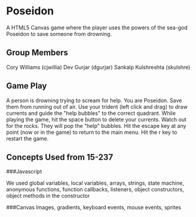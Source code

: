 Poseidon
========

A HTML5 Canvas game where the player uses the powers of the sea-god Poseidon to save someone from drowning.


Group Members
-------------
Cory Williams           (cjwillia)
Dev Gurjar              (dgurjar)
Sankalp Kulshreshta     (skulshre)


Game Play
-------------
A person is drowning trying to scream for help. You are Poseidon. Save them from running out of air. Use your trident (left click and drag) to draw currents and guide the "help bubbles" to the correct quadrant. While playing the game, hit the space button to delete your currents. Watch out for the rocks. They will pop the "help" bubbles. Hit the escape key at any point (now or in the game) to return to the main menu. Hit the r key to restart the game.
 

Concepts Used from 15-237
-------------------------
###Javascript

We used global variables, local variables, arrays, strings, state machine, anonymous functions, function callbacks, listeners, object constructors, object methods in the constructor


###Canvas
Images, gradients, keyboard events, mouse events, sprites